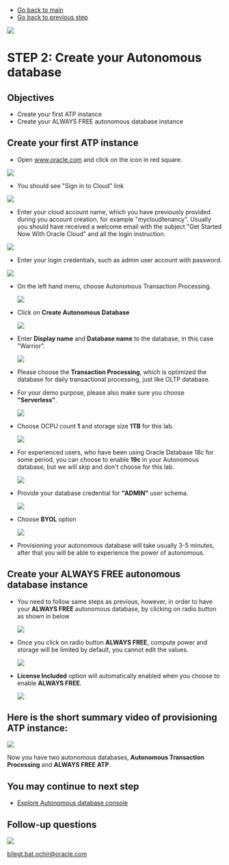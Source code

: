 - [Go back to main](/README.md)
- [Go back to previous step](/step1.md)

![](images/general/workshop_logo.png)

# STEP 2: Create your Autonomous database

## Objectives
- Create your first ATP instance
- Create your ALWAYS FREE autonomous database instance

## Create your first ATP instance
- Open www.oracle.com and click on the icon in red square.

![](./images/step2/0.signin.png)

- You should see "Sign in to Cloud" link

![](./images/step2/0.signin_cont1.png)

- Enter your cloud account name, which you have previously provided during you account creation, for example "mycloudtenancy". Usually you should have received a welcome email with the subject "Get Started Now With Oracle Cloud" and all the login instruction.

![](./images/step2/0.signin_cont2.png)

- Enter your login credentials, such as admin user account with password.

 ![](./images/step2/0.login.PNG)

- On the left hand menu, choose Autonomous Transaction Processing.

  ![](./images/step2/0.login_cont1.png)

- Click on **Create Autonomous Database**

  ![](./images/step2/1.createATP.PNG)
  
- Enter **Display name** and **Database name** to  the database, in this case "Warrior".

  ![](./images/step2/1.createATP-cont1.PNG)
  
- Please choose the **Transaction Processing**, which is optimized the database for daily transactional processing, just like OLTP database.
- For your demo purpose, please also make sure you choose **"Serverless"**.

  ![](./images/step2/1.createATP-cont2.PNG)
  
- Choose OCPU count **1** and storage size **1TB** for this lab.
  
  ![](./images/step2/1.createATP-cont3.PNG)
  
- For experienced users, who have been using Oracle Database 18c for some period, you can choose to enable **19c** in your Autonomous database, but we will skip and don't choose for this lab.

  ![](./images/step2/1.createATP-cont4.PNG)
  
- Provide your database credential for **"ADMIN"** user schema.

  ![](./images/step2/1.createATP-cont5.PNG)

- Choose **BYOL** option

  ![](./images/step2/1.createATP-cont6.PNG)
  
- Provisioning your autonomous database will take usually 3-5 minutes, after that you will be able to experience the power of autonomous. 
## Create your **ALWAYS FREE** autonomous database instance

- You need to follow same steps as previous, however, in order to have your **ALWAYS FREE** autonomous database, by clicking on radio button as shown in below 

  ![](./images/step2/1.createATP-cont3_2.PNG)
  
- Once you click on radio button **ALWAYS FREE**, compute power and storage will be limited by default, you cannot edit the values.

  ![](./images/step2/1.createATP-cont3_3.PNG)

- **License Included** option will automatically enabled when you choose to enable **ALWAYS FREE**.

  ![](./images/step2/1.createATP-cont3_4.PNG)

## Here is the short summary video of provisioning ATP instance:

  ![](./images/step2/1.createATP.gif)

Now you have two autonomous databases, **Autonomous Transaction Processing** and **ALWAYS FREE ATP**.

## You may continue to next step 
- [Explore Autonomous database console](step3.md)


## Follow-up questions

![](./images/bilegt.JPG)

[bilegt.bat.ochir@oracle.com](mailto:bilegt.bat.ochir@oracle.com)

